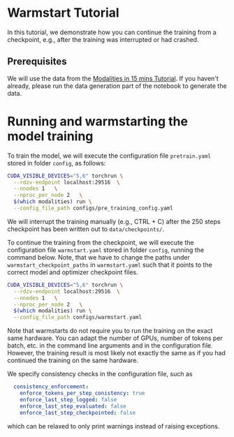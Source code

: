 # Warmstart Tutorial

In this tutorial, we demonstrate how you can continue the training from a checkpoint, e.g., after the training was interrupted or had crashed. 

## Prerequisites
We will use the data from the [Modalities in 15 mins Tutorial](../modalities_in_15_mins/modalities_demo.ipynb). 
If you haven't already, please run the data generation part of the notebook to generate the data.


# Running and warmstarting the model training

To train the model, we will execute the configuration file `pretrain.yaml` stored in folder `config`, as follows:

```bash
CUDA_VISIBLE_DEVICES="5,6" torchrun \
  --rdzv-endpoint localhost:29516  \
  --nnodes 1   \
  --nproc_per_node 2   \
  $(which modalities) run \
  --config_file_path configs/pre_training_config.yaml
```


We will interrupt the training manually (e.g., CTRL + C) after the 250 steps checkpoint has been written out to `data/checkpoints/`.

To continue the training from the checkpoint, we will execute the configuration file `warmstart.yaml` stored in folder `config`, running the command below. 
Note, that we have to change the paths under `warmstart_checkpoint_paths` in `warmstart.yaml` such that it points to the correct model and optimizer checkpoint files.

```bash
CUDA_VISIBLE_DEVICES="5,6" torchrun \
  --rdzv-endpoint localhost:29516  \
  --nnodes 1   \
  --nproc_per_node 2   \
  $(which modalities) run \
  --config_file_path configs/warmstart.yaml
```


Note that warmstarts do not require you to run the training on the exact same hardware. You can adapt the number of GPUs, number of tokens per batch, etc. in the command line arguments and in the configuration file. 
However, the training result is most likely not exactly the same as if you had continued the training on the same hardware.

We specify consistency checks in the configuration file, such as 
```yaml
  consistency_enforcement:
    enforce_tokens_per_step_conistency: true
    enforce_last_step_logged: false
    enforce_last_step_evaluated: false
    enforce_last_step_checkpointed: false
```
which can be relaxed to only print warnings instead of raising exceptions. 

